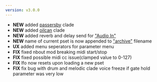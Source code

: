 ```yaml
---
version: v3.0.0
---
```

- **NEW** added [passersby](#passersby) clade
- **NEW** added [oilcan](#oilcan) clade
- **NEW** added reverb and delay send for ["Audio In"](#audio-in)
- **NEW** name of current pset is now appended to ["archive"](#archive) filename
- **UX** added menu seperators for parameter menu
- **FIX** fixed nbout mod breaking midi start/stop
- **FIX** fixed possible midi cc issue(clamped value to 0-127)
- **FIX** lfo now resets upon loading a new pset
- **FIX** fix bug with drum and melodic clade voice freeze if gate hold parameter was very low
